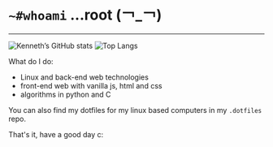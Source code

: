 # `~#whoami` ...root (￢_￢)
---

![Kenneth’s GitHub stats](https://github-readme-stats.vercel.app/api?username=ken-soares&theme=dracula&show_icons=true&count_private=true)
![Top Langs](https://github-readme-stats.vercel.app/api/top-langs/?username=ken-soares&theme=dracula)

What do I do:
* Linux and back-end web technologies
* front-end web with vanilla js, html and css
* algorithms in python and C


You can also find my dotfiles for my linux based computers in my `.dotfiles` repo.

That's it, have a good day c:

<!---
ken-soares/ken-soares is a ✨ special ✨ repository because its `README.md` (this file) appears on your GitHub profile.
You can click the Preview link to take a look at your changes.
--->
